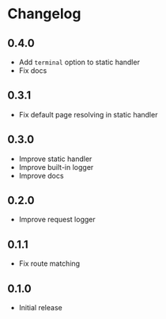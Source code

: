 # Changelog

## 0.4.0

- Add `terminal` option to static handler
- Fix docs

## 0.3.1

- Fix default page resolving in static handler

## 0.3.0

- Improve static handler
- Improve built-in logger
- Improve docs

## 0.2.0

- Improve request logger

## 0.1.1

- Fix route matching

## 0.1.0

- Initial release
